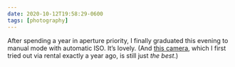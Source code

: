 ```yaml
---
date: 2020-10-12T19:58:29-0600
tags: [photography]
---
```


After spending a year in aperture priority, I finally graduated this evening to manual mode with automatic <abbr>ISO</abbr>. It’s lovely. (And [this camera](https://www.sony.com/electronics/interchangeable-lens-cameras/ilce-7rm4), which I first tried out via rental exactly a year ago, is still just *the best*.)